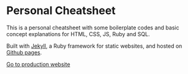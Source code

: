 # Personal Cheatsheet

This is a personal cheatsheet with some boilerplate codes and basic concept explanations for HTML, CSS, JS, Ruby and SQL.

Built with [Jekyll](https://jekyllrb.com/), a Ruby framework for static websites, and hosted on [Github pages](https://pages.github.com/).

[Go to production website](https://renodor.github.io/cheatsheet/)